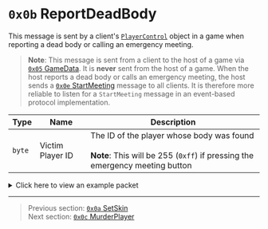 # `0x0b` ReportDeadBody

This message is sent by a client's [`PlayerControl`](../05_innernetobject_types/04_playercontrol.md) object in a game when reporting a dead body or calling an emergency meeting.

> **Note**: This message is sent from a client to the host of a game via [`0x05` GameData](../02_root_message_types/05_gamedata.md). It is **never** sent from the host of a game. When the host reports a dead body or calls an emergency meeting, the host sends a [`0x0e` StartMeeting](14_startmeeting.md) message to all clients. It is therefore more reliable to listen for a `StartMeeting` message in an event-based protocol implementation.

| Type | Name | Description |
| --- | --- | --- |
| `byte` | Victim Player ID | The ID of the player whose body was found<br><br>**Note**: This will be 255 (`0xff`) if pressing the emergency meeting button |

<details>
    <summary>Click here to view an example packet</summary>

```
01              # Reliable packet
003c            # Nonce
0b0005          # Hazel message (tag of 0x05 = GameData)
    d3503f8a    # Game ID: -1975562029 (REDSUS)
    040002      # Hazel message (tag of 0x02 = RPC)
        d101    # Sender (PlayerControl) Net ID: 209
        0b      # RPC Call ID: 11 (ReportDeadBody)
        08      # Victim Player ID: 8 (the body of player 8 was found)
```
</details>

---

> Previous section: [`0x0a` SetSkin](10_setskin.md)<br>
> Next section: [`0x0c` MurderPlayer](12_murderplayer.md)
